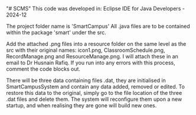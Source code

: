 "# SCMS" 
This code was developed in: Eclipse IDE for Java Developers - 2024-12

The project folder name is 'SmartCampus'
All .java files are to be contained within the package 'smart' under the src.

Add the attached .png files into a resource folder on the same level as the src with their original names: icon1.png, ClassroomSchedule.png, RecordManage.png and ResourceManage.png. I will attach these in an email to Dr Husnain Rafiq. If you run into any errors with this process, comment the code blocks out.

There will be three data containing files .dat, they are initialised in SmartCampusSystem and contain any data added, removed or edited. To restore this data to the original, simply go to the file location of the three .dat files and delete them. The system will reconfigure them upon a new startup, and when realising they are gone will build new ones.
